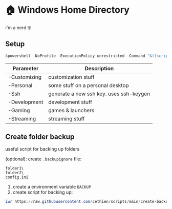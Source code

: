 # 🏠 Windows Home Directory

i'm a nerd :nerd_face:

## Setup

```powershell
&powershell -NoProfile -ExecutionPolicy unrestricted -Command "&([scriptblock]::Create((Invoke-WebRequest -UseBasicParsing 'https://raw.githubusercontent.com/cethien/win-home/main/setup.ps1'))) <parameters>"
```

| Parameter    | Description                             |
| ------------ | --------------------------------------- |
| -Customizing | customization stuff                     |
| -Personal    | some stuff on a personal desktop        |
| -Ssh         | generate a new ssh key. uses ssh-keygen |
| -Development | development stuff                       |
| -Gaming      | games & launchers                       |
| -Streaming   | streaming stuff                         |

## Create folder backup

useful script for backing up folders

(optional): create `.backupignore` file:

```plaintext
folder1\
folder2\
config.ini
```

1. create a environment variable `BACKUP`
2. create script for backing up:

```powershell
iwr https://raw.githubusercontent.com/cethien/scripts/main/create-backup.ps1 | iex
```
